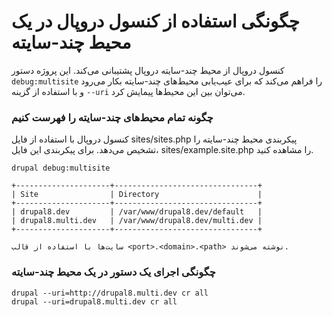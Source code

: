 # چگونگی استفاده از کنسول دروپال در یک محیط چند-سایته

کنسول دروپال از محیط چند-سایته دروپال پشتیبانی می‌کند. این پروژه دستور `debug:multisite` را فراهم می‌کند که برای عیب‌یابی محیط‌های چند-سایته بکار می‌رود و با استفاده از گزینه `--uri` می‌توان بین این محیط‌ها پیمایش کرد.

### چگونه تمام محیط‌های چند-سایته را فهرست کنیم
کنسول دروپال با استفاده از فایل sites/sites.php پیکربندی محیط چند-سایته را تشخیص می‌دهد. برای پیکربندی این فایل، sites/example.site.php را مشاهده کنید.
```
drupal debug:multisite

+---------------------+--------------------------------+
| Site                | Directory                      |
+---------------------+--------------------------------+
| drupal8.dev         | /var/www/drupal8.dev/default   |
| drupal8.multi.dev   | /var/www/drupal8.dev/multi.dev |
+---------------------+--------------------------------+

سایت‌ها با استفاده از قالب <port>.<domain>.<path> نوشته می‌شوند.
```

### چگونگی اجرای یک دستور در یک محیط چند-سایته
```
drupal --uri=http://drupal8.multi.dev cr all
drupal --uri=drupal8.multi.dev cr all
```

